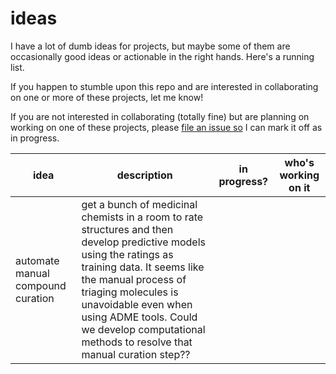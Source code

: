 # ideas
I have a lot of dumb ideas for projects, but maybe some of them are occasionally good ideas or actionable in the right hands. Here's a running list. 

If you happen to stumble upon this repo and are interested in collaborating on one or more of these projects, let me know!

If you are not interested in collaborating (totally fine) but are planning on working on one of these projects, please [file an issue so](https://github.com/allaway/ideas/issues/new) I can mark it off as in progress. 

idea|description|in progress?|who's working on it
----|----|----|----
automate manual compound curation|get a bunch of medicinal chemists in a room to rate structures and then develop predictive models using the ratings as training data. It seems like the manual process of triaging molecules is unavoidable even when using ADME tools. Could we develop computational methods to resolve that manual curation step??||

